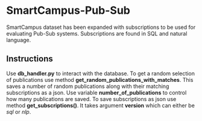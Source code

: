 # SmartCampus-Pub-Sub
SmartCampus dataset has been expanded with subscriptions to be used for evaluating Pub-Sub systems. Subscriptions are found in SQL and natural language.


## Instructions

Use **db_handler.py** to interact with the database. To get a random selection of publications use method **get_random_publications_with_matches**. This saves a number of random publications along with their matching subscriptions as a json. Use variable **number_of_publications** to control how many publications are saved. To save subscriptions as json use method **get_subscriptions()**. It takes argument **version** which can either be _sql_ or _nlp_.

